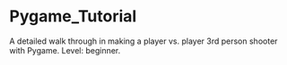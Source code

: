 # Pygame_Tutorial
A detailed walk through in making a player vs. player 3rd person shooter with Pygame. Level: beginner.
